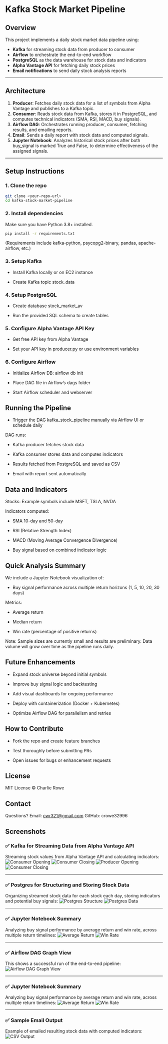 # Kafka Stock Market Pipeline

## Overview

This project implements a daily stock market data pipeline using:

- **Kafka** for streaming stock data from producer to consumer
- **Airflow** to orchestrate the end-to-end workflow
- **PostgreSQL** as the data warehouse for stock data and indicators
- **Alpha Vantage API** for fetching daily stock prices
- **Email notifications** to send daily stock analysis reports

---

## Architecture

1. **Producer**: Fetches daily stock data for a list of symbols from Alpha Vantage and publishes to a Kafka topic.
2. **Consumer**: Reads stock data from Kafka, stores it in PostgreSQL, and computes technical indicators (SMA, RSI, MACD, buy signals).
3. **Airflow DAG**: Orchestrates running producer, consumer, fetching results, and emailing reports.
4. **Email**: Sends a daily report with stock data and computed signals.
5. **Jupyter Notebook**: Analyzes historical stock prices after both buy_signal is marked True and False, to determine effectiveness of the assigned signals.

---

## Setup Instructions

### 1. Clone the repo

```bash
git clone <your-repo-url>
cd kafka-stock-market-pipeline
```

### 2. Install dependencies

Make sure you have Python 3.8+ installed.

```bash
pip install -r requirements.txt
```
(Requirements include kafka-python, psycopg2-binary, pandas, apache-airflow, etc.)

### 3. Setup Kafka

- Install Kafka locally or on EC2 instance

- Create Kafka topic stock_data

### 4. Setup PostgreSQL

- Create database stock_market_av

- Run the provided SQL schema to create tables

### 5. Configure Alpha Vantage API Key

- Get free API key from Alpha Vantage

- Set your API key in producer.py or use environment variables

### 6. Configure Airflow

- Initialize Airflow DB: airflow db init

- Place DAG file in Airflow’s dags folder

- Start Airflow scheduler and webserver

## Running the Pipeline
- Trigger the DAG kafka_stock_pipeline manually via Airflow UI or schedule daily

DAG runs:

- Kafka producer fetches stock data

- Kafka consumer stores data and computes indicators

- Results fetched from PostgreSQL and saved as CSV

- Email with report sent automatically

## Data and Indicators
Stocks: Example symbols include MSFT, TSLA, NVDA

Indicators computed:

- SMA 10-day and 50-day

- RSI (Relative Strength Index)

- MACD (Moving Average Convergence Divergence)

- Buy signal based on combined indicator logic

## Quick Analysis Summary
We include a Jupyter Notebook visualization of:

- Buy signal performance across multiple return horizons (1, 5, 10, 20, 30 days)

Metrics:

- Average return

- Median return

- Win rate (percentage of positive returns)

Note: Sample sizes are currently small and results are preliminary. Data volume will grow over time as the pipeline runs daily.

## Future Enhancements
- Expand stock universe beyond initial symbols

- Improve buy signal logic and backtesting

- Add visual dashboards for ongoing performance

- Deploy with containerization (Docker + Kubernetes)

- Optimize Airflow DAG for parallelism and retries

## How to Contribute
- Fork the repo and create feature branches

- Test thoroughly before submitting PRs

- Open issues for bugs or enhancement requests

## License
MIT License © Charlie Rowe

## Contact
Questions? Email: cwr321@gmail.com
GitHub: crowe32996

## Screenshots

### ✅ Kafka for Streaming Data from Alpha Vantage API
Streaming stock values from Alpha Vantage API and calculating indicators:
![Consumer Opening](screenshots/kafka_consumer_opening.png)
![Consumer Closing](screenshots/kafka_consumer_closing.png)
![Producer Opening](screenshots/kafka_producer_opening.png)
![Consumer Closing](screenshots/kafka_producer_closing.png)

---

### ✅ Postgres for Structuring and Storing Stock Data
Organizing streamed stock data for each stock each day, storing indicators and potential buy signals:
![Postgres Structure](screenshots/postgres_db_structure.png)
![Postgres Data](screenshots/postgres_db_data.png)

---

### ✅ Jupyter Notebook Summary
Analyzing buy signal performance by average return and win rate, across multiple return timelines:
![Average Return](screenshots/jupyter_buy_signals_avg_return.png)
![Win Rate](screenshots/jupyter_buy_signals_win_rate.png)

---

### ✅ Airflow DAG Graph View
This shows a successful run of the end-to-end pipeline:
![Airflow DAG Graph View](screenshots/airflow_graph.png)

---

### ✅ Jupyter Notebook Summary
Analyzing buy signal performance by average return and win rate, across multiple return timelines:
![Average Return](screenshots/jupyter_buy_signals_avg_return.png)
![Win Rate](screenshots/jupyter_buy_signals_win_rate.png)

---

### ✅ Sample Email Output
Example of emailed resulting stock data with computed indicators:
![CSV Output](screenshots/email_stock_buy_signals.png)



